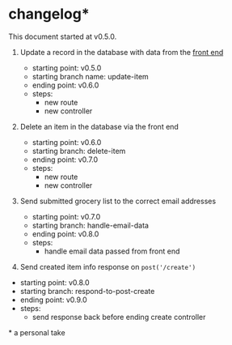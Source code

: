 # changelog\*

This document started at v0.5.0.

1. Update a record in the database with data from the [front end](https://github.com/brianzelip/groceries-vue)

   - starting point: v0.5.0
   - starting branch name: update-item
   - ending point: v0.6.0
   - steps:
     - new route
     - new controller

2. Delete an item in the database via the front end

   - starting point: v0.6.0
   - starting branch: delete-item
   - ending point: v0.7.0
   - steps:
     - new route
     - new controller

3. Send submitted grocery list to the correct email addresses

   - starting point: v0.7.0
   - starting branch: handle-email-data
   - ending point: v0.8.0
   - steps:
     - handle email data passed from front end

4. Send created item info response on `post('/create')`

- starting point: v0.8.0
- starting branch: respond-to-post-create
- ending point: v0.9.0
- steps:
  - send response back before ending create controller

\* a personal take
